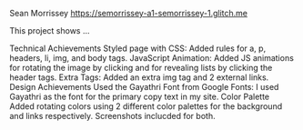 Sean Morrissey https://semorrissey-a1-semorrissey-1.glitch.me

This project shows ...

Technical Achievements
Styled page with CSS: Added rules for a, p, headers, li, img, and body tags.
JavaScript Animation: Added JS animations for rotating the image by clicking and for revealing lists by clicking the header tags.
Extra Tags: Added an extra img tag and 2 external links.
Design Achievements
Used the Gayathri Font from Google Fonts: I used Gayathri as the font for the primary copy text in my site.
Color Palette Added rotating colors using 2 different color palettes for the background and links respectively. Screenshots inclucded for both.